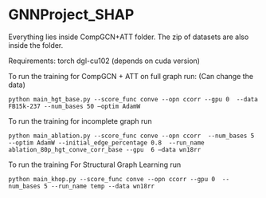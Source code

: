 # GNNProject_SHAP

Everything lies inside CompGCN+ATT folder.
The zip of datasets are also inside the folder.

Requirements:
torch
dgl-cu102 (depends on cuda version)

To run the training for CompGCN + ATT on full graph run: (Can change the data)
```
python main_hgt_base.py --score_func conve --opn ccorr --gpu 0  --data FB15k-237 --num_bases 50 —optim AdamW
```


To run the training for incomplete graph run

```
python main_ablation.py --score_func conve --opn ccorr  --num_bases 5 --optim AdamW --initial_edge_percentage 0.8  --run_name ablation_80p_hgt_conve_corr_base --gpu  6 —data wn18rr

```

To run the training For Structural Graph Learning run

```
python main_khop.py --score_func conve --opn ccorr --gpu 0  --num_bases 5 --run_name temp --data wn18rr
```
